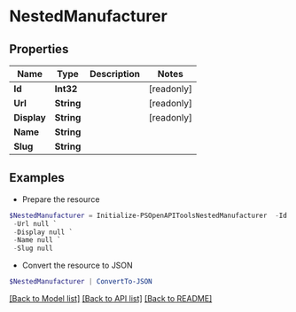 # NestedManufacturer
## Properties

Name | Type | Description | Notes
------------ | ------------- | ------------- | -------------
**Id** | **Int32** |  | [readonly] 
**Url** | **String** |  | [readonly] 
**Display** | **String** |  | [readonly] 
**Name** | **String** |  | 
**Slug** | **String** |  | 

## Examples

- Prepare the resource
```powershell
$NestedManufacturer = Initialize-PSOpenAPIToolsNestedManufacturer  -Id null `
 -Url null `
 -Display null `
 -Name null `
 -Slug null
```

- Convert the resource to JSON
```powershell
$NestedManufacturer | ConvertTo-JSON
```

[[Back to Model list]](../README.md#documentation-for-models) [[Back to API list]](../README.md#documentation-for-api-endpoints) [[Back to README]](../README.md)

